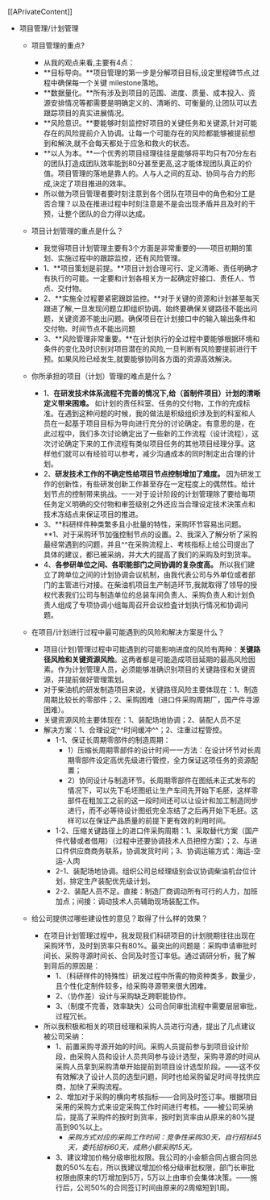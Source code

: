 [[APrivateContent]]
- 项目管理/计划管理
	- 项目管理的重点?
		- 从我的观点来看,主要有4点：
		- **目标导向。**项目管理的第一步是分解项目目标,设定里程碑节点,过程中确保每一个关键 milestone落地。
		- **数据量化。**所有涉及到项目的范围、进度、质量、成本投入、资源安排情况等都需要是明确定义的、清晰的、可衡量的,让团队可以去跟踪项目的真实进展情况。
		- **风险意识。**要能够时刻监控好项目的关键任务和关键源,针对可能存在的风险提前介入协调。让每一个可能存在的风险都能够被提前想到和解決,就不会每天都处于应急和救火的状态。
		- **以人为本。**一个优秀的项目经理往往是能够将平均只有70分左右的团队打造成团队效率能到80分甚至更高,这才能体现团队真正的价值。项目管理的落地是靠人的。人与人之间的互动、协同与合力的形成,決定了项目推进的效率。
		- 所以做为项目管理者要时刻注意到各个团队在项目中的角色和分工是否合理？以及在推进过程中时刻注意是不是会出现矛盾并且及时的干预，让整个团队的合力得以达成。
		
	- 项目计划管理的重点是什么？
		- 我觉得项目计划管理主要有3个方面是非常重要的——项目初期的策划、实施过程中的跟踪监控，还有风险管理。
		- 1、**项目策划是前提。**项目计划合理可行、定义清晰、责任明确才有执行的可能。一定要和计划各相关方一起确定好接口、责任人、节点、交付物。
		- 2、**实施全过程要紧密跟踪监控。**对于关键的资源和计划甚至每天跟进了解,一旦发现问题立即组织协调。始终要确保关键路径不能出问题，关键资源不能出问题。确保项目在计划接口中的输入输出条件和交付物、时间节点不能出问题
		- 3、**风险管理非常重要。**在计划执行的全过程中要能够根据环境和条件的变化及时识别对项目潜在的风险,一旦判断有风险要提前进行干预。如果风险已经发生,就要能够协同各方面的资源高效解決。
		
	- 你所承担的项目（计划）管理的难点是什么？
		- 1、**在研发技术体系流程不完善的情况下,给（首制件项目）计划的清晰定义带来困难。** 如计划的责任科室、任务的交付物，工作的完成标准。在遇到这种问题的时候，我的做法是积级组织涉及到的科室和人员在一起基于项目目标为导向进行充分的讨论确定。有意思的是，在此过程中，我们多次讨论确定出了一些新的工作流程（设计流程），这次讨论确定下来的工作流程有类似项目任务的其他项目经理分享。这样他们就可以有经验可以参考，减少沟通成本的同时制定出合理的计划。
		- 2、**研发技术工作的不确定性给项目节点控制增加了难度。** 因为研发工作的创新性，有些研发创新工作甚至存在一定程度上的偶然性。给计划节点的控制带来挑战。一一对于设计阶段的计划管理除了要给每项任务定义明确的交付物和审签级别之外还应当合理设定技术決策点和技术冻结点来保证项目的推进。
		- 3、**科研样件种类繁多且小批量的特性，采购环节容易出问题。**1、对于采购环节加强控制节点的设置。2、我深入了解分析了采购最经常遇到的问题，并且^^在采购流程上、考核指标上给公司提出了具体的建议，都已被采纳，并大大的提高了我们的采购及时到货率。
		- 4、**各参研单位之间、各职能部门之间协调的复杂度高。** 所以我们建立了跨单位之间的计划协调会议机制，由我代表公司与外单位或者部门的主管进行对接。在柴油机项目生产制造环节,我就取得了领导的授权代表我们公司与制造单位的总装车间负责人、采购负责人和计划负责人组成了专项协调小组每周召开会议检査计划执行情况和协调问题。
		
	- 在项目/计划进行过程中最可能遇到的风险和解决方案是什么？
		- 项目(计划)管理过程中可能遇到的可能影响进度的风险有两种：**关键路径风险和关键资源风险**。这两者都是可能造成项目延期的最高风险因素。作为计划管理人员，必须能够准确识别项目的关键路径和关键资源，并提前做好管理策划。
		- 对于柴油机的研发制造项目来说，关键路径风险主要体现在：1、制造周期比较长的零部件；2、采购困难（进口件采购周期厂，国产件寻源困难）。
		- 关键资源风险主要体现在：1、装配场地协调；2、装配人员不足
		- 解决方案：1、合理设定^^时间缓冲^^；2、注重过程管控。
			- 1-1、保证长周期零部件的制造周期：
				- 1）压缩长周期零部件的设计时间一一方法：在设计环节对长周期零部件设定高优先级进行管控，全力保证这项任务的资源配置；
				- 2）协同设计与制造环节。长周期零部件在图纸未正式发布的情况下，可以先下毛坯图纸让生产车间先开始下毛胚，这样零部件在粗加工之前的这一段时间还可以让设计和加工制造同步进行，而不必等待设计图纸完全冻结了之后再开始下毛胚。这样可以在保证产品质量的前提下更有效的利用时间。
			- 1-2、压缩关键路径上的进口件采购周期：1、采取替代方案（国产件代替或者借用）（过程中还要协调技术人员把控方案）；2、与进口件供应商商务联系，协调发货时间；3、协调运输方式：海运-空运-人肉
			- 2-1、装配场地协调。组织公司总经理级别会议协调柴油机台位计划，排定生产装配优先级计划。
			- 2-2、装配人员不足。直接：制造厂商调动所有可行的人力，加班加点；间接：调动技术人员辅助现场装配工作。

	- 给公司提供过哪些建设性的意见？取得了什么样的效果？
		- 在项目计划管理过程中，我发现我们科研项目的计划脱期往往出现在采购环节，及时到货率只有80%。最突出的问题是：采购申请审批时间长、采购寻源时间长、合同及时签订率低。通过调研分析，我了解到背后的原因是：
			- 1、（科研样件的特殊性）研发过程中所需的物资种类多，数量少，且个性化定制件较多，给采购寻源带来很大困难。
			- 2、（协作差）设计与采购缺乏跨职能协作。
			- 3、（制度不完善，效率缺失）公司合同审批流程中需要层层审批，过程冗长。
		- 所以我积极和相关的项目经理和采购人员进行沟通，提出了几点建议被公司采纳：
			- 1、前置采购寻源开始的时间。采购人员提前参与到项目设计阶段，由采购人员和设计人员共同参与设计选型，采购寻源的时间从采购人员拿到采购清单开始提前到项目设计选型阶段。——这不仅有效解决了设计人员的选型问题，同时也给采购留足时间寻找供应商，加快了采购流程。
			- 2、增加对于采购的横向考核指标——合同及时签订率。根据项目采用的采购方式来设定采购工作时间进行考核。——被公司采纳后，提高了采购件的按时到货率，按时到货率由从原来的80%提高到90%以上。
				- *采购方式对应的采购工作时间：竞争性采购30天，自行招标45天，委托招标60天，成熟小额采购15天。*
			- 3、建议增加价格分级审批权限。我公司的小金额合同占据合同总数的50%左右，所以我建议增加价格分级审批权限，部门长审批权限由原来的1万增加到5万，5万以上由审价会集体决策。——施行后，公司50%的合同签订时间由原来的2周缩短到1周。